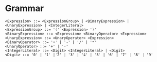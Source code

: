 # Grammar

    <Expression> ::= <ExpressionGroup> | <BinaryExpression> | <UnaryExpression> | <IntegerLiteral>
    <ExpressionGroup> ::= '(' <Expression> ')'
    <BinaryExpression> ::= <Expression> <BinaryOperator> <Expression>
    <UnaryExpression> ::= <UnaryOperator> <Expression>
    <BinaryOperator> ::= '+' | '-' | '/' | '*'
    <UnaryOperator> ::= '+' | '-'
    <IntegerLiteral> ::= <Digit> <IntegerLiteral> | <Digit>
    <Digit> ::= '0' | '1' |'2' | '3' | '4' | '5' | '6' | '7' | '8' | '9'
